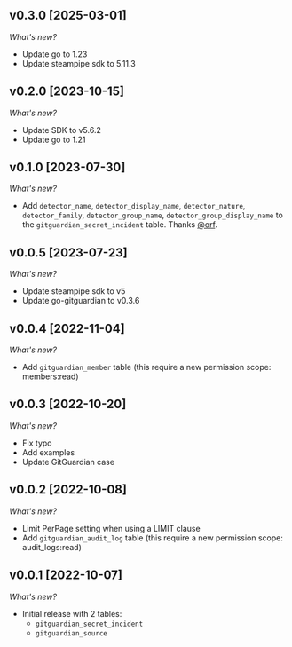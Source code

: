 ## v0.3.0 [2025-03-01]

_What's new?_

- Update go to 1.23
- Update steampipe sdk to 5.11.3

## v0.2.0 [2023-10-15]

_What's new?_

* Update SDK to v5.6.2
* Update go to 1.21

## v0.1.0 [2023-07-30]

_What's new?_

- Add `detector_name`, `detector_display_name`, `detector_nature`, `detector_family`, `detector_group_name`, `detector_group_display_name` to the `gitguardian_secret_incident` table. Thanks [@orf](https://github.com/orf).

## v0.0.5 [2023-07-23]

_What's new?_

- Update steampipe sdk to v5
- Update go-gitguardian to v0.3.6

## v0.0.4 [2022-11-04]

_What's new?_

- Add `gitguardian_member` table (this require a new permission scope: members:read)

## v0.0.3 [2022-10-20]

_What's new?_

- Fix typo
- Add examples
- Update GitGuardian case

## v0.0.2 [2022-10-08]

_What's new?_

- Limit PerPage setting when using a LIMIT clause
- Add `gitguardian_audit_log` table (this require a new permission scope: audit_logs:read)

## v0.0.1 [2022-10-07]

_What's new?_

- Initial release with 2 tables:
  - `gitguardian_secret_incident`
  - `gitguardian_source`
